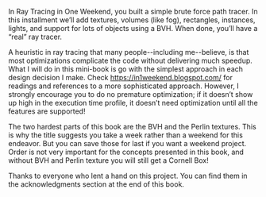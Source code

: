 In Ray Tracing in One Weekend, you built a simple brute force path tracer. In this installment we’ll
add textures, volumes (like fog), rectangles, instances, lights, and support for lots of objects
using a BVH. When done, you’ll have a “real” ray tracer.

A heuristic in ray tracing that many people--including me--believe, is that most optimizations
complicate the code without delivering much speedup. What I will do in this mini-book is go with the
simplest approach in each design decision I make. Check https://in1weekend.blogspot.com/ for
readings and references to a more sophisticated approach. However, I strongly encourage you to do no
premature optimization; if it doesn’t show up high in the execution time profile, it doesn’t need
optimization until all the features are supported!

The two hardest parts of this book are the BVH and the Perlin textures. This is why the title
suggests you take a week rather than a weekend for this endeavor. But you can save those for last if
you want a weekend project. Order is not very important for the concepts presented in this book, and
without BVH and Perlin texture you will still get a Cornell Box!

Thanks to everyone who lent a hand on this project. You can find them in the acknowledgments section
at the end of this book.